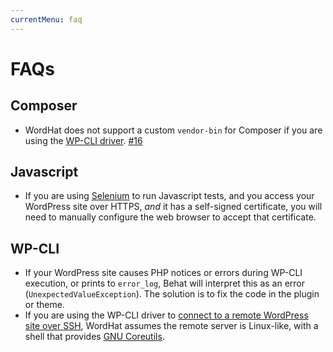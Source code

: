 ```yaml
---
currentMenu: faq
---
```


# FAQs

## Composer
* WordHat does not support a custom `vendor-bin` for Composer if you are using the [WP-CLI driver](drivers.html). [#16](https://github.com/paulgibbs/behat-wordpress-extension/issues/16)

## Javascript
* If you are using [Selenium](http://docs.seleniumhq.org/download/) to run Javascript tests, and you access your WordPress site over HTTPS, *and* it has a self-signed certificate, you will need to manually configure the web browser to accept that certificate.

## WP-CLI
* If your WordPress site causes PHP notices or errors during WP-CLI execution, or prints to `error_log`, Behat will interpret this as an error (`UnexpectedValueException`). The solution is to fix the code in the plugin or theme.
* If you are using the WP-CLI driver to [connect to a remote WordPress site over SSH](https://wp-cli.org/blog/version-0.24.0.html#but-wait-whats-the-ssh-in-there), WordHat assumes the remote server is Linux-like, with a shell that provides [GNU Coreutils](https://www.gnu.org/software/coreutils/coreutils.html).
